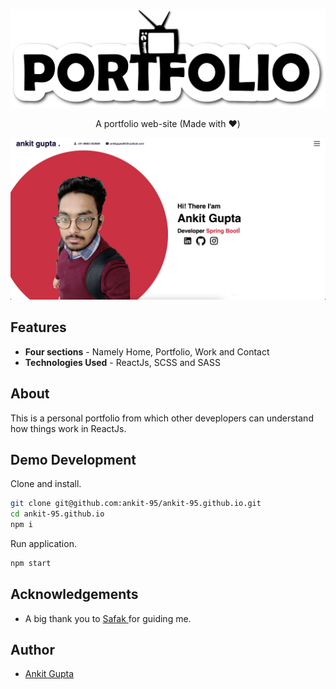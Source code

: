 <p align="center">
  <img src="public/assets/MyPortfolio.png">
</p>


<p align="center">A portfolio web-site  (Made with ❤️)</p>

![Screenshot](public/assets/Portfolio.png)

## Features

- **Four sections** - Namely Home, Portfolio, Work and Contact
- **Technologies Used** - ReactJs, SCSS and SASS

## About

This is a personal portfolio from which other deveplopers can understand how things work in ReactJs.

## Demo Development

Clone and install.

```bash
git clone git@github.com:ankit-95/ankit-95.github.io.git
cd ankit-95.github.io
npm i
```

Run application.

```bash
npm start
```

## Acknowledgements

- A big thank you to [Safak
](https://github.com/safak) for guiding me.

## Author

- [Ankit Gupta](https://ankit-95.github.io)

